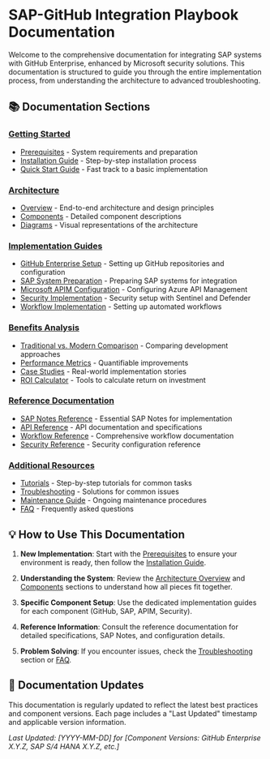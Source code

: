 # SAP-GitHub Integration Playbook Documentation

Welcome to the comprehensive documentation for integrating SAP systems with GitHub Enterprise, enhanced by Microsoft security solutions. This documentation is structured to guide you through the entire implementation process, from understanding the architecture to advanced troubleshooting.

## 📚 Documentation Sections

### [Getting Started](./getting-started/quick-start.md)
* [Prerequisites](./getting-started/prerequisites.md) - System requirements and preparation
* [Installation Guide](./getting-started/installation.md) - Step-by-step installation process
* [Quick Start Guide](./getting-started/quick-start.md) - Fast track to a basic implementation

### [Architecture](./architecture/overview.md)
* [Overview](./architecture/overview.md) - End-to-end architecture and design principles
* [Components](./architecture/components.md) - Detailed component descriptions
* [Diagrams](./architecture/diagrams/) - Visual representations of the architecture

### [Implementation Guides](./implementation/)
* [GitHub Enterprise Setup](./implementation/github-setup/) - Setting up GitHub repositories and configuration
* [SAP System Preparation](./implementation/sap-setup/) - Preparing SAP systems for integration
* [Microsoft APIM Configuration](./implementation/apim-setup/) - Configuring Azure API Management
* [Security Implementation](./implementation/security-setup/) - Security setup with Sentinel and Defender
* [Workflow Implementation](./implementation/workflows/) - Setting up automated workflows

### [Benefits Analysis](./benefits/comparison.md)
* [Traditional vs. Modern Comparison](./benefits/comparison.md) - Comparing development approaches
* [Performance Metrics](./benefits/metrics.md) - Quantifiable improvements
* [Case Studies](./benefits/case-studies.md) - Real-world implementation stories
* [ROI Calculator](./benefits/roi-calculator.md) - Tools to calculate return on investment

### [Reference Documentation](./reference/)
* [SAP Notes Reference](./reference/sap-notes/) - Essential SAP Notes for implementation
* [API Reference](./reference/api-reference/) - API documentation and specifications
* [Workflow Reference](./reference/workflows-reference/) - Comprehensive workflow documentation
* [Security Reference](./reference/security-reference/) - Security configuration reference

### [Additional Resources](./tutorials/)
* [Tutorials](./tutorials/) - Step-by-step tutorials for common tasks
* [Troubleshooting](./troubleshooting/) - Solutions for common issues
* [Maintenance Guide](./maintenance/) - Ongoing maintenance procedures
* [FAQ](./faq.md) - Frequently asked questions

## 💡 How to Use This Documentation

1. **New Implementation**: Start with the [Prerequisites](./getting-started/prerequisites.md) to ensure your environment is ready, then follow the [Installation Guide](./getting-started/installation.md).

2. **Understanding the System**: Review the [Architecture Overview](./architecture/overview.md) and [Components](./architecture/components.md) sections to understand how all pieces fit together.

3. **Specific Component Setup**: Use the dedicated implementation guides for each component (GitHub, SAP, APIM, Security).

4. **Reference Information**: Consult the reference documentation for detailed specifications, SAP Notes, and configuration details.

5. **Problem Solving**: If you encounter issues, check the [Troubleshooting](./troubleshooting/) section or [FAQ](./faq.md).

## 🔄 Documentation Updates

This documentation is regularly updated to reflect the latest best practices and component versions. Each page includes a "Last Updated" timestamp and applicable version information.

*Last Updated: [YYYY-MM-DD] for [Component Versions: GitHub Enterprise X.Y.Z, SAP S/4 HANA X.Y.Z, etc.]*
